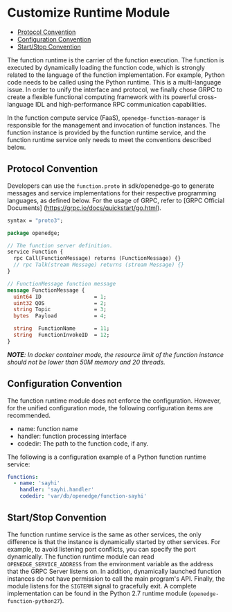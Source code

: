 # Customize Runtime Module

- [Protocol Convention](#protocol-convention)
- [Configuration Convention](#configuration-convention)
- [Start/Stop Convention](#startstop-convention)

The function runtime is the carrier of the function execution. The function is executed by dynamically loading the function code, which is strongly related to the language of the function implementation. For example, Python code needs to be called using the Python runtime. This is a multi-language issue. In order to unify the interface and protocol, we finally chose GRPC to create a flexible functional computing framework with its powerful cross-language IDL and high-performance RPC communication capabilities.

In the function compute service (FaaS), `openedge-function-manager` is responsible for the management and invocation of function instances. The function instance is provided by the function runtime service, and the function runtime service only needs to meet the conventions described below.

## Protocol Convention

Developers can use the `function.proto` in sdk/openedge-go to generate messages and service implementations for their respective programming languages, as defined below. For the usage of GRPC, refer to [GRPC Official Documents] (https://grpc.io/docs/quickstart/go.html).

```proto
syntax = "proto3";

package openedge;

// The function server definition.
service Function {
  rpc Call(FunctionMessage) returns (FunctionMessage) {}
  // rpc Talk(stream Message) returns (stream Message) {}
}

// FunctionMessage function message
message FunctionMessage {
  uint64 ID                 = 1;
  uint32 QOS                = 2;
  string Topic              = 3;
  bytes  Payload            = 4;

  string  FunctionName      = 11;
  string  FunctionInvokeID  = 12;
}
```

_**NOTE**: In docker container mode, the resource limit of the function instance should not be lower than 50M memory and 20 threads._

## Configuration Convention

The function runtime module does not enforce the configuration. However, for the unified configuration mode, the following configuration items are recommended.

- name: function name
- handler: function processing interface
- codedir: The path to the function code, if any.

The following is a configuration example of a Python function runtime service:

```yaml
functions:
  - name: 'sayhi'
    handler: 'sayhi.handler'
    codedir: 'var/db/openedge/function-sayhi'
```

## Start/Stop Convention

The function runtime service is the same as other services, the only difference is that the instance is dynamically started by other services. For example, to avoid listening port conflicts, you can specify the port dynamically. The function runtime module can read `OPENEDGE_SERVICE_ADDRESS` from the environment variable as the address that the GRPC Server listens on. In addition, dynamically launched function instances do not have permission to call the main program's API. Finally, the module listens for the `SIGTERM` signal to gracefully exit. A complete implementation can be found in the Python 2.7 runtime module (`openedge-function-python27`).
